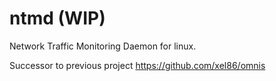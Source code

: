 # ntmd (WIP)
Network Traffic Monitoring Daemon for linux.

Successor to previous project https://github.com/xel86/omnis
